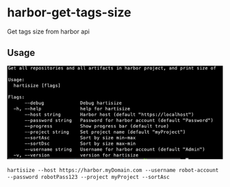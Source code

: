 # harbor-get-tags-size
Get tags size from harbor api

## Usage
![img.png](images/usage.png)

```
hartisize --host https://harbor.myDomain.com --username robot-account --password robotPass123 --project myProject --sortAsc
```